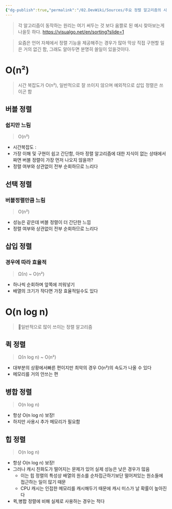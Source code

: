 ```yaml
---
{"dg-publish":true,"permalink":"/02.DevWiki/Sources/주요 정렬 알고리즘의 시간복잡도/","noteIcon":"","created":"2025-07-22T23:14:03.211+09:00","updated":"2025-07-23T15:43:26.000+09:00"}
---
```



> 각 알고리즘이 동작하는 원리는 여기 써두는 것 보다 움짤로 된 예시 찾아보는게 나을듯 하다.
https://visualgo.net/en/sorting?slide=1

> 요즘은 언어 자체에서 정렬 기능을 제공해주는 경우가 많아 막상 직접 구현할 일은 거의 없긴 함, 그래도 알아두면 분명히 쓸일이 있을것이다.
# O(n²)
> 시간 복잡도가 O(n²), 일반적으로 잘 쓰이지 않으며 예외적으로 삽입 정렬은 쓰이곤 함
## 버블 정렬
### 쉽지만 느림
> O(n²)
* 시간복잡도 : 
* 가장 이해 및 구현이 쉽고 간단함, 아마 정렬 알고리즘에 대한 지식이 없는 상태에서 짜면 버블 정렬이 가장 먼저 나오지 않을까?
* 정렬 여부와 상관없이 전부 순회하므로 느리다
## 선택 정렬
### 버블정렬만큼 느림
> O(n²)
* 성능은 같은데 버블 정렬이 더 간단한 느낌
* 정렬 여부와 상관없이 전부 순회하므로 느리다
## 삽입 정렬
### 경우에 따라 효율적
> Ω(n) ~ O(n²)
* 하나씩 순회하며 앞쪽에 끼워넣기
* 배열의 크기가 작다면 가장 효율적일수도 있다
# O(n log n)

> 일반적으로 많이 쓰이는 정렬 알고리즘

## 퀵 정렬
> Ω(n log n) ~ O(n²)
* 대부분의 상황에서빠른 편이지만 최악의 경우 O(n²)의 속도가 나올 수 있다
* 메모리를 거의 안쓰는 편
## 병합 정렬
> O(n log n) 
* 항상 O(n log n) 보장!
* 하지만 사용시 추가 메모리가 필요함

## 힙 정렬
> O(n log n) 
* 항상 O(n log n) 보장!
* 그러나 캐시 친화도가 떨어지는 문제가 있어 실제 성능은 낮은 경우가 많음
	* 이는 힙 정렬의 특성상 배열의 원소를 순차접근하기보단 떨어져있는 원소들에 접근하는 일이 많기 때문
	* CPU 캐시는 인접한 메모리를 캐시해두기 때문에 캐시 미스가 날 확률이 높아진다
* 퀵,병합 정렬에 비해 실제로 사용하는 경우는 적다